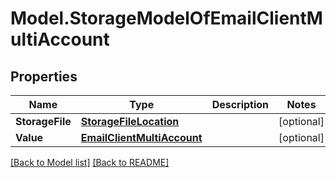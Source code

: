 # Model.StorageModelOfEmailClientMultiAccount
## Properties
Name | Type | Description | Notes
------------ | ------------- | ------------- | -------------
**StorageFile** | [**StorageFileLocation**](StorageFileLocation.md) |  | [optional] 
**Value** | [**EmailClientMultiAccount**](EmailClientMultiAccount.md) |  | [optional] 



[[Back to Model list]](Models.doc) [[Back to README]](README.md)


